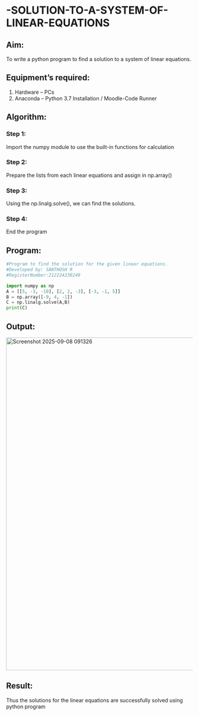 # -SOLUTION-TO-A-SYSTEM-OF-LINEAR-EQUATIONS
## Aim:
To write a python program to find a solution to a system of linear equations.
## Equipment’s required:
1. 	Hardware – PCs
2. 	Anaconda – Python 3.7 Installation / Moodle-Code Runner
## Algorithm:
### Step 1: 
Import the numpy module to use the built-in functions for calculation
### Step 2: 
Prepare the lists from each linear equations and assign in np.array()
### Step 3: 
Using the np.linalg.solve(), we can find the solutions.
### Step 4: 
End the program
## Program:
```python
#Program to find the solution for the given linear equations.
#Developed by: SANTHOSH R
#RegisterNumber:212224230249

import numpy as np
A = [[5, -3, -10], [2, 2, -3], [-3, -1, 5]]
B = np.array([-9, 4, -1])
C = np.linalg.solve(A,B)
print(C)
```
## Output:

<img width="1310" height="897" alt="Screenshot 2025-09-08 091326" src="https://github.com/user-attachments/assets/0f849c8b-ae15-4efc-849a-7ee88fe3503d" />

## Result: 
Thus the solutions for the linear equations are successfully solved using python program

